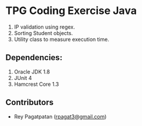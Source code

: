 # TPG Coding Exercise Java

1. IP validation using regex.
2. Sorting Student objects.
3. Utility class to measure execution time.

## Dependencies:

1. Oracle JDK 1.8
2. JUnit 4
3. Hamcrest Core 1.3

## Contributors

- Rey Pagatpatan (<rpagat3@gmail.com>)
